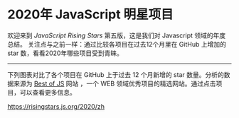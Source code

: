 # 2020年 JavaScript 明星项目

欢迎来到 *JavaScript Rising Stars* 第五版，这是我们对 Javascript 领域的年度总结。 关注点与之前一样：通过比较各项目在过去12个月里在 GitHub 上增加的 star 数，看看2020年哪些项目受到青睐。

------

下列图表对比了各个项目在 GitHub 上于过去 12 个月新增的 star 数量。分析的数据来源为 [Best of JS](https://bestofjs.org/) 网站 ，一个 WEB 领域优秀项目的精选网站。通过点击项目，可以查看更多信息。

https://risingstars.js.org/2020/zh

